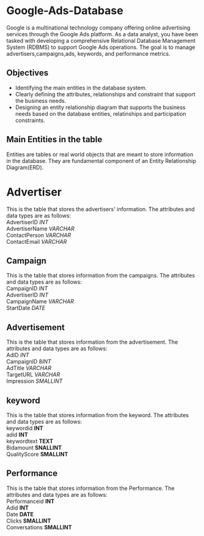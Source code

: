 # Google-Ads-Database
Google is a multinational technology company offering online advertising services through the Google Ads platform. As a data analyst, you have been tasked with developing a comprehensive Relational Database Management System (RDBMS) to support Google Ads operations. The goal is to manage advertisers,campaigns,ads, keywords, and performance metrics.

## Objectives
* Identifying the main entities in the database system.
* Clearly defining the attributes, relationships and constraint that support the business needs.
* Designing an entity relationship diagram that supports the business needs based on the database entities, relatinships and participation constraints.


  
## Main Entities in the table
Entities are tables or real world objects that are meant to store information in the database. They are fundamental component of an Entity Relationship Diagram(ERD).

# Advertiser
This is the table that stores the advertisers' information. The attributes and data types are as follows:<br>
AdvertiserID *INT*<br>
AdvertiserName *VARCHAR*<br>
ContactPerson *VARCHAR*<br>
ContactEmail *VARCHAR*<br>

## Campaign
This is the table that stores information from the campaigns. The attributes and data types are as follows:<br>
CampaignID *INT*<br>
AdvertiserID *INT*<br>
CampaignName *VARCHAR*<br>
StartDate *DATE*<br>

## Advertisement
This is the table that stores information from the advertisement. The attributes and data types are as follows:<br>
AdID *INT*<br>
CampaignID 8*INT*<br>
AdTitle *VARCHAR*<br>
TargetURL *VARCHAR*<br>
Impression *SMALLINT*<br>

## keyword
This is the table that stores information from the keyword. The attributes and data types are as follows:<br>
keywordid **INT**<br>
adid **INT** <br>
keywordtext **TEXT** <br>
Bidamount **SNALLINT** <br>
QualityScore **SMALLINT** <br>

## Performance
This is the table that stores information from the Performance. The attributes and data types are as follows:<br>
Performanceid **INT** <br>
Adid **INT** <br>
Date **DATE** <br>
Clicks **SMALLINT** <br>
Conversations **SMALLINT** <br>


